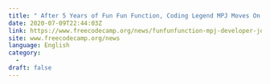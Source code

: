 ```yaml
---
title: " After 5 Years of Fun Fun Function, Coding Legend MPJ Moves On to His Next Big Journey "
date: 2020-07-09T22:44:03Z
link: https://www.freecodecamp.org/news/funfunfunction-mpj-developer-journey/?utm_medium=RSS&utm_source=news.12bit.vn
site: www.freecodecamp.org/news
language: English
category:
  -   
draft: false
---
```

